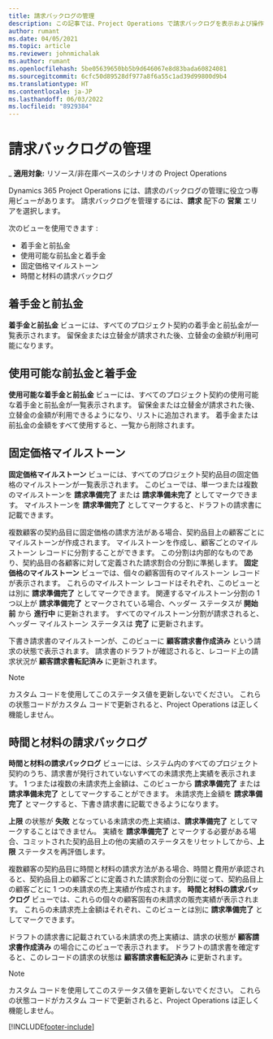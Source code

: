 ```yaml
---
title: 請求バックログの管理
description: この記事では、Project Operations で請求バックログを表示および操作する方法について説明します。
author: rumant
ms.date: 04/05/2021
ms.topic: article
ms.reviewer: johnmichalak
ms.author: rumant
ms.openlocfilehash: 5be05639650bb5b9d646067e8d83bada60824081
ms.sourcegitcommit: 6cfc50d89528df977a8f6a55c1ad39d99800d9b4
ms.translationtype: HT
ms.contentlocale: ja-JP
ms.lasthandoff: 06/03/2022
ms.locfileid: "8929384"
---
```

# <a name="manage-billing-backlog"></a>請求バックログの管理

_ **適用対象:** リソース/非在庫ベースのシナリオの Project Operations

Dynamics 365 Project Operations には、請求のバックログの管理に役立つ専用ビューがあります。 請求バックログを管理するには、**請求** 配下の **営業** エリアを選択します。 

次のビューを使用できます :

- 着手金と前払金
- 使用可能な前払金と着手金
- 固定価格マイルストーン
- 時間と材料の請求バックログ

## <a name="retainers-and-advances"></a>着手金と前払金

**着手金と前払金** ビューには、すべてのプロジェクト契約の着手金と前払金が一覧表示されます。 留保金または立替金が請求された後、立替金の金額が利用可能になります。

## <a name="available-retainers-and-advances"></a>使用可能な前払金と着手金

**使用可能な着手金と前払金** ビューには、すべてのプロジェクト契約の使用可能な着手金と前払金が一覧表示されます。 留保金または立替金が請求された後、立替金の金額が利用できるようになり、リストに追加されます。 着手金または前払金の金額をすべて使用すると、一覧から削除されます。

## <a name="fixed-price-milestones"></a>固定価格マイルストーン

**固定価格マイルストーン** ビューには、すべてのプロジェクト契約品目の固定価格のマイルストーンが一覧表示されます。 このビューでは、単一つまたは複数のマイルストーンを **請求準備完了** または **請求準備未完了** としてマークできます。 マイルストーンを **請求準備完了** としてマークすると、ドラフトの請求書に記載できます。

複数顧客の契約品目に固定価格の請求方法がある場合、契約品目上の顧客ごとにマイルストーンが作成されます。 マイルストーンを作成し、顧客ごとのマイルストーン レコードに分割することができます。 この分割は内部的なものであり、契約品目の各顧客に対して定義された請求割合の分割に準拠します。 **固定価格のマイルストーン** ビューでは、個々の顧客固有のマイルストーン レコードが表示されます。 これらのマイルストーン レコードはそれぞれ、このビューとは別に **請求準備完了** としてマークできます。 関連するマイルストーン分割の 1 つ以上が **請求準備完了** とマークされている場合、ヘッダー ステータスが **開始前** から **進行中** に更新されます。 すべてのマイルストーン分割が請求されると、ヘッダー マイルストーン ステータスは **完了** に更新されます。

下書き請求書のマイルストーンが、このビューに **顧客請求書作成済み** という請求の状態で表示されます。 請求書のドラフトが確認されると、レコード上の請求状況が **顧客請求書転記済み** に更新されます。 

> [!NOTE] 
> カスタム コードを使用してこのステータス値を更新しないでください。 これらの状態コードがカスタム コードで更新されると、Project Operations は正しく機能しません。

## <a name="time-and-material-billing-backlog"></a>時間と材料の請求バックログ

**時間と材料の請求バックログ** ビューには、システム内のすべてのプロジェクト契約のうち、請求書が発行されていないすべての未請求売上実績を表示されます。 1 つまたは複数の未請求売上金額は、このビューから **請求準備完了** または **請求準備未完了** としてマークすることができます。 未請求売上金額を **請求準備完了** とマークすると、下書き請求書に記載できるようになります。

**上限** の状態が **失敗** となっている未請求の売上実績は、**請求準備完了** としてマークすることはできません。 実績を **請求準備完了** とマークする必要がある場合、コミットされた契約品目上の他の実績のステータスをリセットしてから、**上限** ステータスを再評価します。

複数顧客の契約品目に時間と材料の請求方法がある場合、時間と費用が承認されると、契約品目上の顧客ごとに定義された請求割合の分割に従って、契約品目上の顧客ごとに 1 つの未請求の売上実績が作成されます。 **時間と材料の請求バックログ** ビューでは、これらの個々の顧客固有の未請求の販売実績が表示されます。 これらの未請求売上金額はそれぞれ、このビューとは別に **請求準備完了** としてマークできます。

ドラフトの請求書に記載されている未請求の売上実績は、請求の状態が **顧客請求書作成済み** の場合にこのビューで表示されます。 ドラフトの請求書を確定すると、このレコードの請求の状態は **顧客請求書転記済み** に更新されます。 

> [!NOTE] 
> カスタム コードを使用してこのステータス値を更新しないでください。 これらの状態コードがカスタム コードで更新されると、Project Operations は正しく機能しません。


[!INCLUDE[footer-include](../includes/footer-banner.md)]
